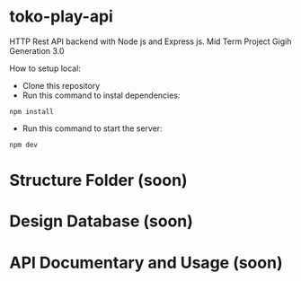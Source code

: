 # toko-play-api
HTTP Rest API backend with Node js and Express js. Mid Term Project Gigih Generation 3.0

How to setup local:
- Clone this repository
- Run this command to instal dependencies:
```
npm install
```
- Run this command to start the server:
```
npm dev
```

# Structure Folder (soon)

# Design Database (soon)

# API Documentary and Usage (soon)
